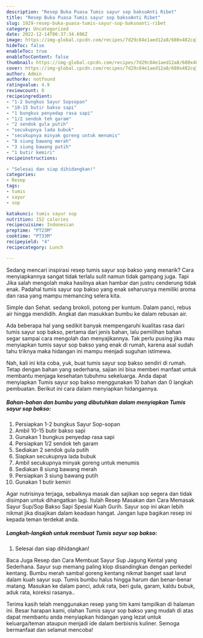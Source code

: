 ```yaml
---
description: "Resep Buka Puasa Tumis sayur sop baksoAnti Ribet"
title: "Resep Buka Puasa Tumis sayur sop baksoAnti Ribet"
slug: 1929-resep-buka-puasa-tumis-sayur-sop-baksoanti-ribet
category: Uncategorized
date: 2022-12-14T06:37:34.696Z
image: https://img-global.cpcdn.com/recipes/7d29c84e1aed12a8/680x482cq70/tumis-sayur-sop-bakso-foto-resep-utama.jpg
hideToc: false
enableToc: true
enableTocContent: false
thumbnail: https://img-global.cpcdn.com/recipes/7d29c84e1aed12a8/680x482cq70/tumis-sayur-sop-bakso-foto-resep-utama.jpg
cover: https://img-global.cpcdn.com/recipes/7d29c84e1aed12a8/680x482cq70/tumis-sayur-sop-bakso-foto-resep-utama.jpg
author: Admin
authorAv: notfound
ratingvalue: 4.9
reviewcount: 8
recipeingredient:
- "1-2 bungkus Sayur Sopsopan"
- "10-15 butir bakso sapi"
- "1 bungkus penyedap rasa sapi"
- "1/2 sendok teh garam"
- "2 sendok gula putih"
- "secukupnya lada bubuk"
- "secukupnya minyak goreng untuk menumis"
- "8 siung bawang merah"
- "3 siung bawang putih"
- "1 butir kemiri"
recipeinstructions:

- "Selesai dan siap dihidangkan!"
categories:
- Resep
tags:
- tumis
- sayur
- sop

katakunci: tumis sayur sop 
nutrition: 152 calories
recipecuisine: Indonesian
preptime: "PT23M"
cooktime: "PT33M"
recipeyield: "4"
recipecategory: Lunch

---
```



Sedang mencari inspirasi resep tumis sayur sop bakso yang menarik? Cara menyiapkannya sangat tidak terlalu sulit namun tidak gampang juga. Tapi Jika salah mengolah maka hasilnya akan hambar dan justru cenderung tidak enak. Padahal tumis sayur sop bakso yang enak seharusnya memiliki aroma dan rasa yang mampu memancing selera kita.


Simple dan Sehat. sedang brokoli, potong per kuntum. Dalam panci, rebus air hingga mendidih. Angkat dan masukkan bumbu ke dalam rebusan air.

Ada beberapa hal yang sedikit banyak mempengaruhi kualitas rasa dari tumis sayur sop bakso, pertama dari jenis bahan, lalu pemilihan bahan segar sampai cara mengolah dan menyajikannya. Tak perlu pusing jika mau menyiapkan tumis sayur sop bakso yang enak di rumah, karena asal sudah tahu triknya maka hidangan ini mampu menjadi suguhan istimewa.


Nah, kali ini kita coba, yuk, buat tumis sayur sop bakso sendiri di rumah. Tetap dengan bahan yang sederhana, sajian ini bisa memberi manfaat untuk membantu menjaga kesehatan tubuhmu sekeluarga. Anda dapat menyiapkan Tumis sayur sop bakso menggunakan 10 bahan dan 0 langkah pembuatan. Berikut ini cara dalam menyiapkan hidangannya.

<!--inarticleads1-->

##### Bahan-bahan dan bumbu yang dibutuhkan dalam menyiapkan Tumis sayur sop bakso:

1. Persiapkan 1-2 bungkus Sayur Sop-sopan
1. Ambil 10-15 butir bakso sapi
1. Gunakan 1 bungkus penyedap rasa sapi
1. Persiapkan 1/2 sendok teh garam
1. Sediakan 2 sendok gula putih
1. Siapkan secukupnya lada bubuk
1. Ambil secukupnya minyak goreng untuk menumis
1. Sediakan 8 siung bawang merah
1. Persiapkan 3 siung bawang putih
1. Gunakan 1 butir kemiri


Agar nutrisinya terjaga, sebaiknya masak dan sajikan sop segera dan tidak disimpan untuk dihangatkan lagi. Itulah Resep Masakan dan Cara Memasak Sayur Sup/Sop Bakso Sapi Spesial Kuah Gurih. Sayur sop ini akan lebih nikmat jika disajikan dalam keadaan hangat. Jangan lupa bagikan resep ini kepada teman terdekat anda. 

<!--inarticleads2-->

##### Langkah-langkah untuk membuat Tumis sayur sop bakso:


1. Selesai dan siap dihidangkan!

Baca Juga Resep dan Cara Membuat Sayur Sup Jagung Kental yang Sederhana. Sayur sup memang paling klop disandingkan dengan perkedel kentang. Bumbu merah sambal goreng kentang nikmat banget saat larut dalam kuah sayur sup. Tumis bumbu halus hingga harum dan benar-benar matang. Masukan ke dalam panci, aduk rata, beri gula, garam, kaldu bubuk, aduk rata, koreksi rasanya⁣.. 

Terima kasih telah menggunakan resep yang tim kami tampilkan di halaman ini. Besar harapan kami, olahan Tumis sayur sop bakso yang mudah di atas dapat membantu anda menyiapkan hidangan yang lezat untuk keluarga/teman ataupun menjadi ide dalam berbisnis kuliner. Semoga bermanfaat dan selamat mencoba!

